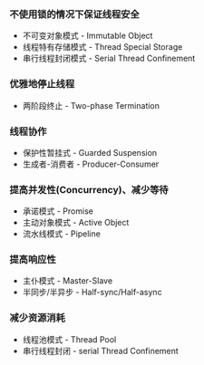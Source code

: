 ### 不使用锁的情况下保证线程安全
- 不可变对象模式 - Immutable Object
- 线程特有存储模式 - Thread Special Storage 
- 串行线程封闭模式 - Serial Thread Confinement

### 优雅地停止线程
- 两阶段终止 - Two-phase Termination

### 线程协作
- 保护性暂挂式 - Guarded Suspension
- 生成者-消费者 - Producer-Consumer

### 提高并发性(Concurrency)、减少等待
- 承诺模式 - Promise
- 主动对象模式 - Active Object
- 流水线模式 - Pipeline

### 提高响应性
- 主仆模式 - Master-Slave
- 半同步/半异步 - Half-sync/Half-async

### 减少资源消耗
- 线程池模式 - Thread Pool
- 串行线程封闭 - serial Thread Confinement
